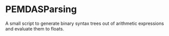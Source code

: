 # PEMDASParsing
A small script to generate binary syntax trees out of arithmetic expressions and evaluate them to floats.
